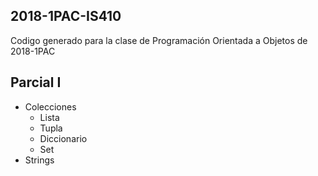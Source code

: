 ## 2018-1PAC-IS410

Codigo generado para la clase de Programación Orientada a Objetos de 2018-1PAC
## Parcial I
- Colecciones
  - Lista
  - Tupla
  - Diccionario
  - Set
- Strings
